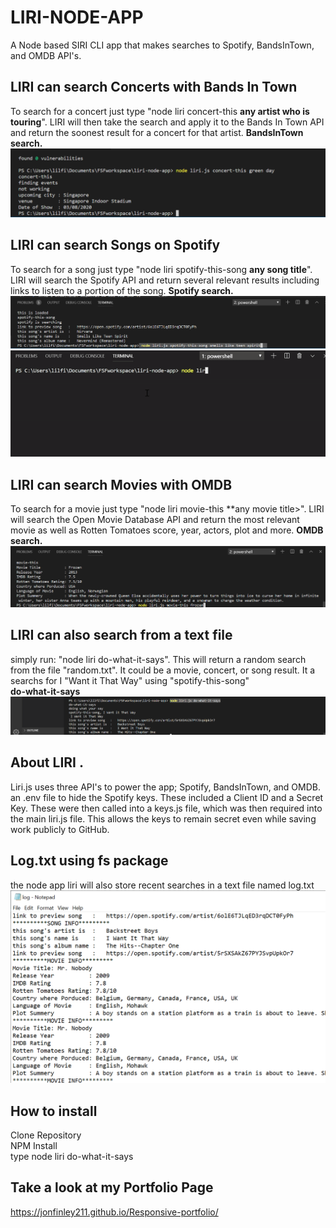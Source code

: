 # LIRI-NODE-APP
A Node based SIRI CLI app that makes searches to Spotify, BandsInTown, and OMDB API's. 

## LIRI can search Concerts with Bands In Town
To search for a concert just type "node liri concert-this **any artist who is touring**".
LIRI will then take the search and apply it to the Bands In Town API and return the soonest result for a concert for that artist. 
**BandsInTown search.**
![liri concert](/images/doc1.png)


## LIRI can search Songs on Spotify
To search for a song just type "node liri spotify-this-song **any song title**".
LIRI will search the Spotify API and return several relevant results including links to listen to a portion of the song. 
**Spotify search.**
![liri spotify](/images/doc3.png)
![liri spotify](/images/sppotgif.gif)


## LIRI can search Movies with OMDB
To search for a movie just type "node liri movie-this **any movie title>".
LIRI will search the Open Movie Database API and return the most relevant movie as well as Rotten Tomatoes score, year, actors, plot and more. 
**OMDB search.**
![liri movie](/images/doc2.png)

## LIRI can also search from a text file
simply run: "node liri do-what-it-says".
This will return a random search from the file "random.txt". It could be a movie, concert, or song result. It a searchs  for I "Want it That Way" using "spotify-this-song"  
**do-what-it-says**
![liri random](/images/doc4.png)

## About LIRI .
Liri.js uses three API's to power the app; Spotify, BandsInTown, and OMDB. an .env file to hide the Spotify keys. These included a Client ID and a Secret Key. These were then called into a keys.js file, which was then required into the main liri.js file. This allows the keys to remain secret even while saving work publicly to GitHub.

## Log.txt using fs package
the node app liri will also store recent searches in a text file named log.txt
![lori random](/images/doc5.png)

## How to install
Clone Repository  
NPM Install   
type node liri do-what-it-says    


## Take a look at my Portfolio Page
https://jonfinley211.github.io/Responsive-portfolio/

